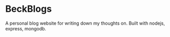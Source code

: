 # BeckBlogs 
A personal blog website for writing down my thoughts on. Built with nodejs, express, mongodb.
